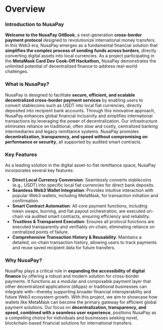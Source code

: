 # Overview

### Introduction to NusaPay

**Welcome to the NusaPay GitBook**, a next-generation **cross-border payment protocol** designed to revolutionize international money transfers. In this Web3 era, NusaPay emerges as a fundamental financial solution that **simplifies the complex process of sending funds across borders**, directly converting digital assets into local currencies. As a project participating in the **MetaMask Card Dev Cook-Off Hackathon,** NusaPay demonstrates the unlimited potential of decentralized finance to address real-world challenges.

### What is NusaPay?

NusaPay is designed to facilitate **secure, efficient, and scalable decentralized cross-border payment services** by enabling users to convert stablecoins such as USDT into local fiat currencies, directly deposited into recipient bank accounts. Through this innovative approach, NusaPay enhances global financial inclusivity and simplifies international transactions by leveraging the power of decentralization. Our infrastructure eliminates reliance on traditional, often slow and costly, centralized banking intermediaries and legacy remittance systems. NusaPay promotes **decentralization, transparency, and speed without compromising on performance or security**, all supported by audited smart contracts.

### Key Features

As a leading solution in the digital asset-to-fiat remittance space, NusaPay incorporates several key features:

* **Direct Local Currency Conversion**: Seamlessly converts stablecoins (e.g., USDT) into specific local fiat currencies for direct bank deposits.
* **Seamless Web3 Wallet Integration**: Provides intuitive interaction with popular Web3 wallets, including MetaMask, for transaction initiation and confirmation.
* **Smart Contract Automation**: All core payment functions, including token swaps, burning, and fiat payout orchestration, are executed on-chain via audited smart contracts, ensuring efficiency and reliability.
* **Trustless & Transparent Execution**: Ensures all protocol functions are executed transparently and verifiably on-chain, eliminating reliance on centralized points of failure.
* **Comprehensive Transaction History & Reusability**: Maintains a detailed, on-chain transaction history, allowing users to track payments and reuse saved recipient data for future transfers.

### Why NusaPay?

NusaPay plays a critical role in **expanding the accessibility of digital finance** by offering a robust and modern solution for cross-border payments. It functions as a modular and composable payment layer that other decentralized applications (dApps) or traditional businesses can integrate with—thereby supporting broader financial interoperability and future Web3 ecosystem growth. With this project, we aim to showcase how wallets like MetaMask can become the primary gateway for efficient global payment solutions. Our focus on **decentralization, transparency, and speed, combined with a seamless user experience**, positions NusaPay as a compelling choice for individuals and businesses seeking novel, blockchain-based financial solutions for international transfers.

